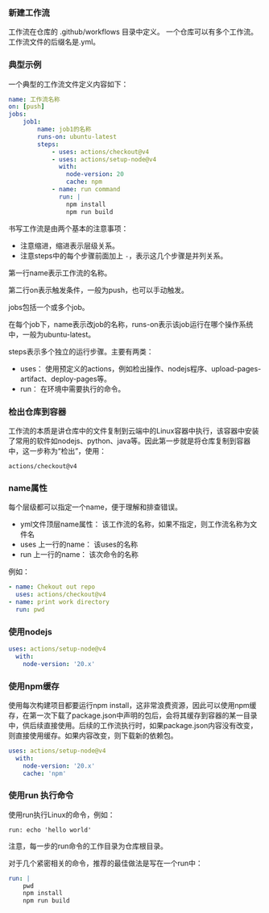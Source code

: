 ### 新建工作流

工作流在仓库的 .github/workflows 目录中定义。 一个仓库可以有多个工作流。工作流文件的后缀名是.yml。

###  典型示例

一个典型的工作流文件定义内容如下：

```yml
name: 工作流名称
on: [push]
jobs:
    job1: 
        name: job1的名称
        runs-on: ubuntu-latest
        steps: 
            - uses: actions/checkout@v4
            - uses: actions/setup-node@v4
              with:
                node-version: 20
                cache: npm
            - name: run command
              run: |
                npm install
                npm run build
```

书写工作流是由两个基本的注意事项：
-  注意缩进，缩进表示层级关系。
-  注意steps中的每个步骤前面加上 `-`，表示这几个步骤是并列关系。

第一行name表示工作流的名称。

第二行on表示触发条件，一般为push，也可以手动触发。

jobs包括一个或多个job。

在每个job下，name表示改job的名称，runs-on表示该job运行在哪个操作系统中，一般为ubuntu-latest。

steps表示多个独立的运行步骤。主要有两类：
-  uses： 使用预定义的actions，例如检出操作、nodejs程序、upload-pages-artifact、deploy-pages等。
-  run： 在环境中需要执行的命令。

###  检出仓库到容器

工作流的本质是讲仓库中的文件复制到云端中的Linux容器中执行，该容器中安装了常用的软件如nodejs、python、java等。因此第一步就是将仓库复制到容器中，这一步称为“检出”，使用：

```
actions/checkout@v4
```

###  name属性

每个层级都可以指定一个name，便于理解和排查错误。
-  yml文件顶层name属性： 该工作流的名称，如果不指定，则工作流名称为文件名
-  uses 上一行的name： 该uses的名称
-  run 上一行的name： 该次命令的名称

例如：

```yml
- name: Chekout out repo
  uses: actions/checkout@v4
- name: print work directory
  run: pwd
```

###  使用nodejs

```yml
uses: actions/setup-node@v4
  with:
    node-version: '20.x'
```


###  使用npm缓存

使用每次构建项目都要运行npm install，这非常浪费资源，因此可以使用npm缓存，在第一次下载了package.json中声明的包后，会将其缓存到容器的某一目录中，供后续直接使用。后续的工作流执行时，如果package.json内容没有改变，则直接使用缓存。如果内容改变，则下载新的依赖包。

```yml
uses: actions/setup-node@v4
  with:
    node-version: '20.x'
    cache: 'npm'
```

### 使用run 执行命令

使用run执行Linux的命令，例如：
```
run: echo 'hello world'
```

注意，每一步的run命令的工作目录为仓库根目录。

对于几个紧密相关的命令，推荐的最佳做法是写在一个run中：

```yml
run: |
    pwd
    npm install
    npm run build
```


